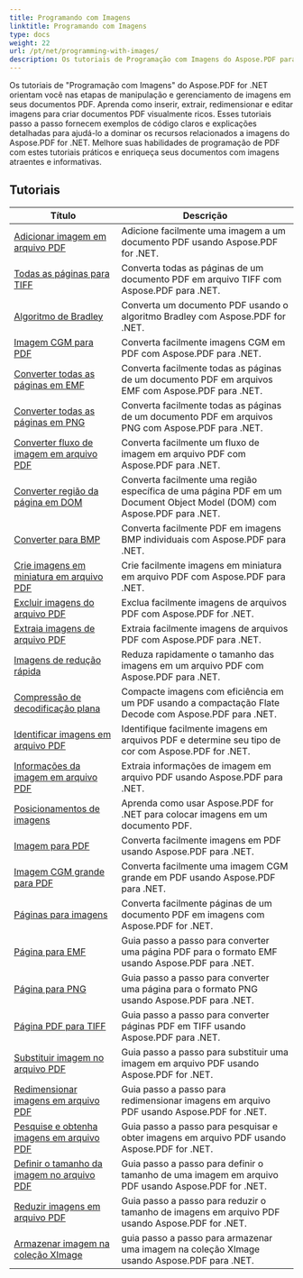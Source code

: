 ```yaml
---
title: Programando com Imagens
linktitle: Programando com Imagens
type: docs
weight: 22
url: /pt/net/programming-with-images/
description: Os tutoriais de Programação com Imagens do Aspose.PDF para .NET ensinam como manipular e gerenciar imagens em documentos PDF.
---
```


Os tutoriais de "Programação com Imagens" do Aspose.PDF for .NET orientam você nas etapas de manipulação e gerenciamento de imagens em seus documentos PDF. Aprenda como inserir, extrair, redimensionar e editar imagens para criar documentos PDF visualmente ricos. Esses tutoriais passo a passo fornecem exemplos de código claros e explicações detalhadas para ajudá-lo a dominar os recursos relacionados a imagens do Aspose.PDF for .NET. Melhore suas habilidades de programação de PDF com estes tutoriais práticos e enriqueça seus documentos com imagens atraentes e informativas.

## Tutoriais
| Título | Descrição |
| --- | --- | 
| [Adicionar imagem em arquivo PDF](./add-image/) | Adicione facilmente uma imagem a um documento PDF usando Aspose.PDF for .NET. |  
| [Todas as páginas para TIFF](./all-pages-to-tiff/) | Converta todas as páginas de um documento PDF em arquivo TIFF com Aspose.PDF para .NET. |  
| [Algoritmo de Bradley](./bradley-algorithm/) | Converta um documento PDF usando o algoritmo Bradley com Aspose.PDF for .NET. |  
| [Imagem CGM para PDF](./cgm-image-to-pdf/) | Converta facilmente imagens CGM em PDF com Aspose.PDF para .NET. |  
| [Converter todas as páginas em EMF](./convert-all-pages-to-emf/) | Converta facilmente todas as páginas de um documento PDF em arquivos EMF com Aspose.PDF para .NET. |  
| [Converter todas as páginas em PNG](./convert-all-pages-to-png/) | Converta facilmente todas as páginas de um documento PDF em arquivos PNG com Aspose.PDF para .NET. |  
| [Converter fluxo de imagem em arquivo PDF](./convert-image-stream-to-pdf/) | Converta facilmente um fluxo de imagem em arquivo PDF com Aspose.PDF para .NET. |  
| [Converter região da página em DOM](./convert-page-region-to-dom/) | Converta facilmente uma região específica de uma página PDF em um Document Object Model (DOM) com Aspose.PDF para .NET. |  
| [Converter para BMP](./convert-to-bmp/) | Converta facilmente PDF em imagens BMP individuais com Aspose.PDF para .NET. |  
| [Crie imagens em miniatura em arquivo PDF](./create-thumbnail-images/) | Crie facilmente imagens em miniatura em arquivo PDF com Aspose.PDF para .NET. |  
| [Excluir imagens do arquivo PDF](./delete-images/) | Exclua facilmente imagens de arquivos PDF com Aspose.PDF for .NET. |  
| [Extraia imagens de arquivo PDF](./extract-images/) | Extraia facilmente imagens de arquivos PDF com Aspose.PDF para .NET. |  
| [Imagens de redução rápida](./fast-shrink-images/) | Reduza rapidamente o tamanho das imagens em um arquivo PDF com Aspose.PDF para .NET. |  
| [Compressão de decodificação plana](./flate-decode-compression/) | Compacte imagens com eficiência em um PDF usando a compactação Flate Decode com Aspose.PDF para .NET. |  
| [Identificar imagens em arquivo PDF](./identify-images/) | Identifique facilmente imagens em arquivos PDF e determine seu tipo de cor com Aspose.PDF for .NET. |  
| [Informações da imagem em arquivo PDF](./image-information/) | Extraia informações de imagem em arquivo PDF usando Aspose.PDF para .NET. |  
| [Posicionamentos de imagens](./image-placements/) | Aprenda como usar Aspose.PDF for .NET para colocar imagens em um documento PDF. |  
| [Imagem para PDF](./image-to-pdf/) | Converta facilmente imagens em PDF usando Aspose.PDF para .NET. |  
| [Imagem CGM grande para PDF](./large-cgm-image-to-pdf/) | Converta facilmente uma imagem CGM grande em PDF usando Aspose.PDF para .NET. |  
| [Páginas para imagens](./pages-to-images/) | Converta facilmente páginas de um documento PDF em imagens com Aspose.PDF for .NET. |  
| [Página para EMF](./page-to-emf/) | Guia passo a passo para converter uma página PDF para o formato EMF usando Aspose.PDF para .NET. |  
| [Página para PNG](./page-to-png/) | Guia passo a passo para converter uma página para o formato PNG usando Aspose.PDF para .NET. |  
| [Página PDF para TIFF](./page-to-tiff/) | Guia passo a passo para converter páginas PDF em TIFF usando Aspose.PDF para .NET. |  
| [Substituir imagem no arquivo PDF](./replace-image/) | Guia passo a passo para substituir uma imagem em arquivo PDF usando Aspose.PDF for .NET. |  
| [Redimensionar imagens em arquivo PDF](./resize-images/) | Guia passo a passo para redimensionar imagens em arquivo PDF usando Aspose.PDF for .NET. |  
| [Pesquise e obtenha imagens em arquivo PDF](./search-and-get-images/) | Guia passo a passo para pesquisar e obter imagens em arquivo PDF usando Aspose.PDF for .NET. |  
| [Definir o tamanho da imagem no arquivo PDF](./set-image-size/) | Guia passo a passo para definir o tamanho de uma imagem em arquivo PDF usando Aspose.PDF for .NET. |  
| [Reduzir imagens em arquivo PDF](./shrink-images/) | Guia passo a passo para reduzir o tamanho de imagens em arquivo PDF usando Aspose.PDF for .NET. |  
| [Armazenar imagem na coleção XImage](./store-image-in-ximage-collection/) |  guia passo a passo para armazenar uma imagem na coleção XImage usando Aspose.PDF para .NET. |  